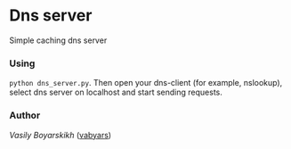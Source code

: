 # Dns server
Simple caching dns server

### Using 
 `python dns_server.py`. 
 Then open your dns-client (for example, nslookup),
  select dns server on localhost and start sending requests. 

### Author 
*Vasily Boyarskikh* ([vabyars](https://github.com/vabyars))
